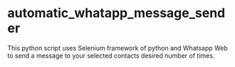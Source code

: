 # automatic_whatapp_message_sender
This python script uses Selenium framework of python and Whatsapp Web to send a message to your selected contacts desired number of times.
